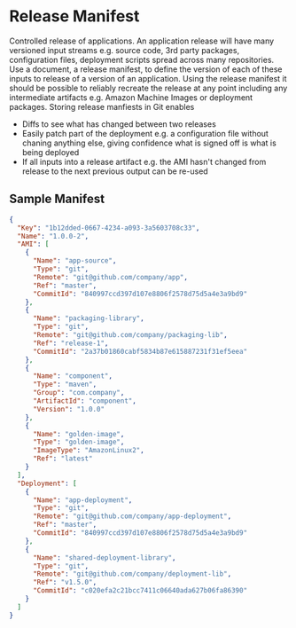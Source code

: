 # Release Manifest

Controlled release of applications.  An application release will have many versioned input streams e.g. source code, 3rd party packages, configuration files, deployment scripts spread across many repositories.  Use a document, a release manifest, to define the version of each of these inputs to release of a version of an application.  Using the release manifest it should be possible to reliably recreate the release at any point including any intermediate artifacts e.g. Amazon Machine Images or deployment packages.  Storing release manfiests in Git enables 

* Diffs to see what has changed between two releases
* Easily patch part of the deployment e.g. a configuration file without chaning anything else, giving confidence what is signed off is what is being deployed
* If all inputs into a release artifact e.g. the AMI hasn't changed from release to the next previous output can be re-used

## Sample Manifest

```json
{
  "Key": "1b12dded-0667-4234-a093-3a5603708c33",
  "Name": "1.0.0-2",
  "AMI": [
    {
      "Name": "app-source",
      "Type": "git",
      "Remote": "git@github.com/company/app",
      "Ref": "master",
      "CommitId": "840997ccd397d107e8806f2578d75d5a4e3a9bd9"
    },
    {
      "Name": "packaging-library",
      "Type": "git",
      "Remote": "git@github.com/company/packaging-lib",
      "Ref": "release-1",
      "CommitId": "2a37b01860cabf5834b87e615887231f31ef5eea"
    },
    {
      "Name": "component",
      "Type": "maven",
      "Group": "com.company",
      "ArtifactId": "component",
      "Version": "1.0.0"
    },
    {
      "Name": "golden-image",
      "Type": "golden-image",
      "ImageType": "AmazonLinux2",
      "Ref": "latest"
    }
  ],
  "Deployment": [
    {
      "Name": "app-deployment",
      "Type": "git",
      "Remote": "git@github.com/company/app-deployment",
      "Ref": "master",
      "CommitId": "840997ccd397d107e8806f2578d75d5a4e3a9bd9"
    },
    {
      "Name": "shared-deployment-library",
      "Type": "git",
      "Remote": "git@github.com/company/deployment-lib",
      "Ref": "v1.5.0",
      "CommitId": "c020efa2c21bcc7411c06640ada627b06fa86390"
    }
  ]
}
```